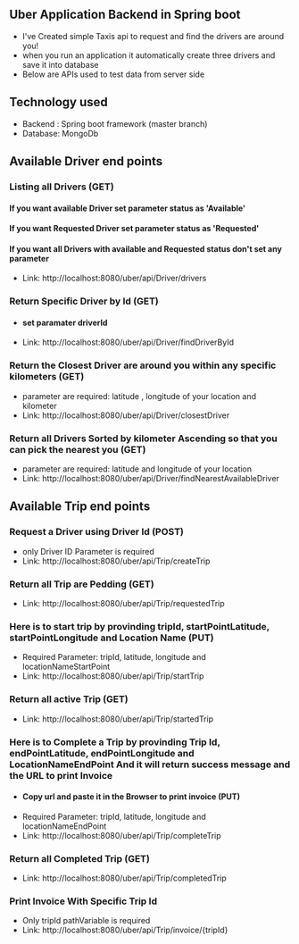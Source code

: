 ##  Uber Application Backend in Spring boot
- I've Created simple Taxis api to request and find the drivers are around you!
- when you run an application it automatically create three drivers and save it into database
- Below are APIs used to test data from server side

## Technology used
-	Backend : Spring boot framework (master branch)
-	Database: MongoDb


## Available Driver end points
### Listing all Drivers (GET)
#### If you want available Driver set parameter status as 'Available'
#### If you want Requested Driver set parameter status as 'Requested'
#### If you want all Drivers with available and Requested status don't set any parameter
- Link: http://localhost:8080/uber/api/Driver/drivers
### Return Specific Driver by Id (GET)
- #### set paramater driverId
- Link: http://localhost:8080/uber/api/Driver/findDriverById
### Return the Closest Driver are around you within any specific kilometers (GET)
- parameter are required: latitude , longitude of your location and kilometer
- Link: http://localhost:8080/uber/api/Driver/closestDriver
### Return all Drivers Sorted by kilometer Ascending so that you can pick the nearest you (GET)
- parameter are required: latitude and longitude of your location
- Link: http://localhost:8080/uber/api/Driver/findNearestAvailableDriver
## Available Trip end points
### Request a Driver using Driver Id (POST)
- only Driver ID Parameter is required
- Link: http://localhost:8080/uber/api/Trip/createTrip
### Return all Trip are Pedding (GET)
- Link: http://localhost:8080/uber/api/Trip/requestedTrip
### Here is to start trip by provinding tripId, startPointLatitude, startPointLongitude and Location Name (PUT)
- Required Parameter: tripId, latitude, longitude and locationNameStartPoint 
- Link: http://localhost:8080/uber/api/Trip/startTrip
### Return all active Trip (GET) 
- Link: http://localhost:8080/uber/api/Trip/startedTrip
### Here is to Complete a Trip by provinding Trip Id, endPointLatitude, endPointLongitude and LocationNameEndPoint And it will return success message and the URL to print Invoice
- #### Copy url and paste it in the Browser to print invoice (PUT)
- Required Parameter: tripId, latitude, longitude and locationNameEndPoint 
- Link: http://localhost:8080/uber/api/Trip/completeTrip
### Return all Completed Trip (GET) 
- Link: http://localhost:8080/uber/api/Trip/completedTrip
### Print Invoice With Specific Trip Id
- Only tripId pathVariable is required
- Link: http://localhost:8080/uber/api/Trip/invoice/{tripId}
